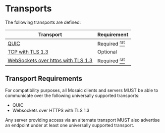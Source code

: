 # Transports

The following transports are defined:

| Transport | Requirement |
|-----------|-------------|
| [QUIC](quic.md)   | Required [<sup>rat</sup>](rationale.md#quic) |
| [TCP with TLS 1.3](tcp.md) | Optional |
| [WebSockets over https with TLS 1.3](websockets.md) | Required [<sup>rat</sup>](rationale.md#websockets) |

## Transport Requirements

For compatibility purposes, all Mosaic clients and servers MUST be able to communicate over
the following universally supported transports:

* QUIC
* Websockets over HTTPS with TLS 1.3

Any server providing access via an alternate transport MUST also advertise an
endpoint under at least one universally supported transport.
